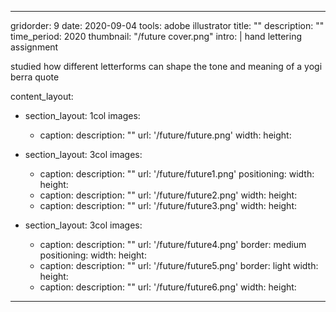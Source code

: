 ---

gridorder: 9
date: 2020-09-04
tools: adobe illustrator
title: ""
description: ""
time_period: 2020
thumbnail: "/future cover.png"
intro: |
 hand lettering assignment <br>
 
 studied how different letterforms can shape the tone and meaning of a yogi berra quote

content_layout:
  - section_layout: 1col
    images:
      - caption:
        description: ""
        url: '/future/future.png'
        width:
        height:

  - section_layout: 3col
    images:
      - caption:
        description: ""
        url: '/future/future1.png'
        positioning: 
        width:
        height:
      - caption:
        description: ""
        url: '/future/future2.png'
        width:
        height:
      - caption:
        description: ""
        url: '/future/future3.png'
        width:
        height:

  - section_layout: 3col
    images:
      - caption:
        description: ""
        url: '/future/future4.png'
        border: medium
        positioning: 
        width:
        height:
      - caption:
        description: ""
        url: '/future/future5.png'
        border: light
        width:
        height:
      - caption:
        description: ""
        url: '/future/future6.png'
        width:
        height:

---
